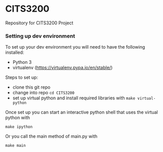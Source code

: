 CITS3200
==========
Repository for CITS3200 Project

### Setting up dev environment
To set up your dev environment you will need to have the following installed:
  * Python 3
  * virtualenv (https://virtualenv.pypa.io/en/stable/)

Steps to set up:
  * clone this git repo
  * change into repo `cd CITS3200`
  * set up virtual python and install required libraries with `make virtual-python`

Once set up you can start an interactive python shell that uses the virtual python with

`make ipython`
  
Or you call the main method of main.py with

  `make main`
